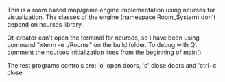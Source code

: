 This is a room based map/game engine implementation using ncurses for visualization.
The classes of the engine (namespace Room_System) don't depend on ncurses library.

Qt-creator can't open the terminal for ncurses, so I have been using command "xterm -e ./Rooms" on the build folder. To debug with Qt comment the ncurses initialization lines from the beginning of main()

The test programs controls are: 'o' open doors, 'c' close doors and 'ctrl+c' close

